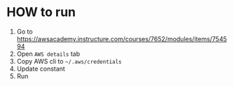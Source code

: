 # HOW to run

1. Go to https://awsacademy.instructure.com/courses/7652/modules/items/754594
2. Open `AWS details` tab
3. Copy AWS cli to `~/.aws/credentials`
4. Update constant
5. Run
